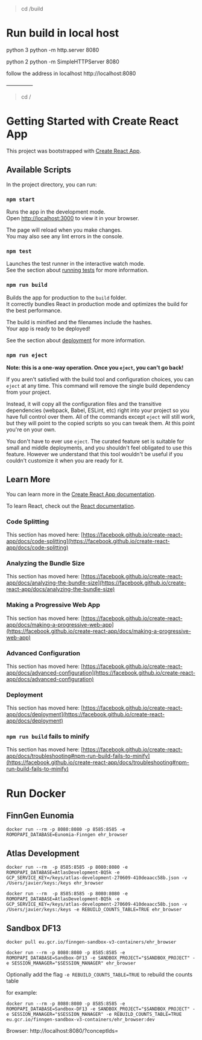 >cd /build

# Run build in local host

python 3
python -m http.server 8080

python 2 
python -m SimpleHTTPServer 8080

follow the address in localhost
http://localhost:8080

––––––––––
>cd /

# Getting Started with Create React App

This project was bootstrapped with [Create React App](https://github.com/facebook/create-react-app).

## Available Scripts

In the project directory, you can run:

### `npm start`

Runs the app in the development mode.\
Open [http://localhost:3000](http://localhost:3000) to view it in your browser.

The page will reload when you make changes.\
You may also see any lint errors in the console.

### `npm test`

Launches the test runner in the interactive watch mode.\
See the section about [running tests](https://facebook.github.io/create-react-app/docs/running-tests) for more information.

### `npm run build`

Builds the app for production to the `build` folder.\
It correctly bundles React in production mode and optimizes the build for the best performance.

The build is minified and the filenames include the hashes.\
Your app is ready to be deployed!

See the section about [deployment](https://facebook.github.io/create-react-app/docs/deployment) for more information.

### `npm run eject`

**Note: this is a one-way operation. Once you `eject`, you can't go back!**

If you aren't satisfied with the build tool and configuration choices, you can `eject` at any time. This command will remove the single build dependency from your project.

Instead, it will copy all the configuration files and the transitive dependencies (webpack, Babel, ESLint, etc) right into your project so you have full control over them. All of the commands except `eject` will still work, but they will point to the copied scripts so you can tweak them. At this point you're on your own.

You don't have to ever use `eject`. The curated feature set is suitable for small and middle deployments, and you shouldn't feel obligated to use this feature. However we understand that this tool wouldn't be useful if you couldn't customize it when you are ready for it.

## Learn More

You can learn more in the [Create React App documentation](https://facebook.github.io/create-react-app/docs/getting-started).

To learn React, check out the [React documentation](https://reactjs.org/).

### Code Splitting

This section has moved here: [https://facebook.github.io/create-react-app/docs/code-splitting](https://facebook.github.io/create-react-app/docs/code-splitting)

### Analyzing the Bundle Size

This section has moved here: [https://facebook.github.io/create-react-app/docs/analyzing-the-bundle-size](https://facebook.github.io/create-react-app/docs/analyzing-the-bundle-size)

### Making a Progressive Web App

This section has moved here: [https://facebook.github.io/create-react-app/docs/making-a-progressive-web-app](https://facebook.github.io/create-react-app/docs/making-a-progressive-web-app)

### Advanced Configuration

This section has moved here: [https://facebook.github.io/create-react-app/docs/advanced-configuration](https://facebook.github.io/create-react-app/docs/advanced-configuration)

### Deployment

This section has moved here: [https://facebook.github.io/create-react-app/docs/deployment](https://facebook.github.io/create-react-app/docs/deployment)

### `npm run build` fails to minify

This section has moved here: [https://facebook.github.io/create-react-app/docs/troubleshooting#npm-run-build-fails-to-minify](https://facebook.github.io/create-react-app/docs/troubleshooting#npm-run-build-fails-to-minify)




# Run Docker

## FinnGen Eunomia

```
docker run --rm -p 8080:8080 -p 8585:8585 -e ROMOPAPI_DATABASE=Eunomia-Finngen ehr_browser 
```

## Atlas Development

```
docker run --rm  -p 8585:8585 -p 8080:8080 -e ROMOPAPI_DATABASE=AtlasDevelopment-BQ5k -e GCP_SERVICE_KEY=/keys/atlas-development-270609-410deaacc58b.json -v /Users/javier/keys:/keys ehr_browser
```
```
docker run --rm  -p 8585:8585 -p 8080:8080 -e ROMOPAPI_DATABASE=AtlasDevelopment-BQ5k -e GCP_SERVICE_KEY=/keys/atlas-development-270609-410deaacc58b.json -v /Users/javier/keys:/keys -e REBUILD_COUNTS_TABLE=TRUE ehr_browser
```

## Sandbox DF13

```
docker pull eu.gcr.io/finngen-sandbox-v3-containers/ehr_browser
```

```
docker run --rm -p 8080:8080 -p 8585:8585 -e ROMOPAPI_DATABASE=Sandbox-DF13 -e SANDBOX_PROJECT="$SANDBOX_PROJECT" -e SESSION_MANAGER="$SESSION_MANAGER" ehr_browser 
```

Optionally add the flag `-e REBUILD_COUNTS_TABLE=TRUE` to rebuild the counts table

for example:
```
docker run --rm -p 8080:8080 -p 8585:8585 -e ROMOPAPI_DATABASE=Sandbox-DF13 -e SANDBOX_PROJECT="$SANDBOX_PROJECT" -e SESSION_MANAGER="$SESSION_MANAGER" -e REBUILD_COUNTS_TABLE=TRUE  eu.gcr.io/finngen-sandbox-v3-containers/ehr_browser:dev 
```

Browser:
http://localhost:8080/?conceptIds=<conceptId>

